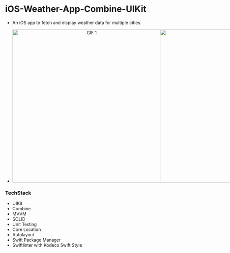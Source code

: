 # **iOS-Weather-App-Combine-UIKit**

- An iOS app to fetch and display weather data for multiple cities.
- 
  <p align="center" style="display: flex; justify-content: space-between;">
  <img src="https://github.com/ufukanilozluk/Ios-Weather-App-Combine-UIKit/blob/master/weather_1.gif" alt="GIF 1" width="500" height="500"/>
  <img src="https://github.com/ufukanilozluk/Ios-Weather-App-Combine-UIKit/blob/master/weather_2.gif" alt="GIF 1" width="500" height="500"/>
  <img src="https://github.com/ufukanilozluk/Ios-Weather-App-Combine-UIKit/blob/master/weather_3.gif" alt="GIF 1" width="500" height="500"/>
  <img src="https://github.com/ufukanilozluk/Ios-Weather-App-Combine-UIKit/blob/master/weather_4.gif" alt="GIF 1" width="500" height="500"/>
</div>

### **TechStack**

- UIKit
- Combine
- MVVM
- SOLID
- Unit Testing
- Core Location
- Autolayout
- Swift Package Manager
- Swiftlinter with Kodeco Swift Style

